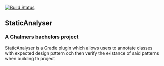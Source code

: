 [![Build Status](https://travis-ci.com/Bachelor-Thesis-Project-Gruppun/StaticAnalyser.svg)](https://travis-ci.com/Bachelor-Thesis-Project-Gruppun/StaticAnalyser)

## StaticAnalyser
### A Chalmers bachelors project 

StaticAnalyser is a Gradle plugin which allows users to annotate classes with expected design pattern och then verify the existance of said patterns when building th project.

